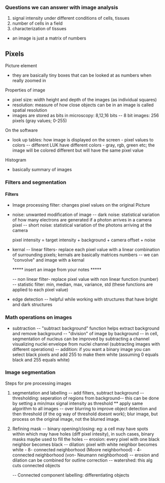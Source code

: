 ### Questions we can answer with image analysis
1. signal intensity under different conditions of cells, tissues
2. number of cells in a field
3. characterization of tissues

- an image is just a matrix of numbers

## Pixels
Picture element
- they are basically tiny boxes that can be looked at as numbers when really zoomed in

Properties of image
- pixel size: width height and depth of the images (as individual squares)
- resolution: measure of how close objects can be in an image is called spatial resolution
- images are stored as bits in microscopy: 8,12,16 bits
    -- 8 bit images: 256 pixels (gray values; 0-255)

On the software
- look up tables: how image is displayed on the screen - pixel values to colors
    -- different LUK have different colors - gray, rgb, green etc; the image will be colored different but will have the same pixel value

Histogram
- basically summary of images

### Filters and segmentation

#### Filters
- Image processing filter: changes pixel values on the original Picture
- noise: unwanted modification of image
    -- dark noise: statistical variation of how many electrons are generated if a photon arrives in a camera pixel
    -- short noise: statistical variation of the photons arriving at the camera

    pixel intensity = target intensity + background + camera offset + noise

- kernal
    -- linear filters- replace each pixel value with a linear combination of surrounding pixels; kernals are basically matrices numbers
    -- we can "convolve" and image with a kernal 

    ***** insert an image from your notes *****

    -- non linear filter- replace pixel value with non linear function (number)
    -- statistic filter: min, median, max, variance, std (these functions are applied to each pixel value)

- edge detection
    -- helpful while working with structures that have bright and dark structures

### Math operations on images
- subtraction
    -- "subtract background" function helps extract background and remove background 
    -- "division" of image by background
    -- in cell, segmentation of nucleus can be improved by subtracting a channel visualizing nuclei envelope from nuclei channel (subtracting images with different operations)
    -- addition: if you want a binary image you can select black pixels and add 255 to make them white (assuming 0 equals black and 255 equals white)

### Image segmentation
Steps for pre processing images
1. segmentation and labelling
    -- add filters, subtract background
    -- thresholding: seperation of regions from background-- this can be done by setting a min/max signal intensity as threshold
    ** apply same algorithm to all images
    -- over blurring to improve object detection and then threshold (if the og way of threshold doesnt work);  blur image, but process on the original image, not the blurred image. 

2. Refining mask 
    -- binary opening/closing: eg: a cell may have spots within which may have holes (diff pixel intesity), in such cases, binary masks maybe used to fill the holes
    -- erosion: every pixel with one black neighbor becomes black
    -- dilation: pixel with white neighbor becomes white
        - 8- connected neighborhood (Moore neighborhood)
        - 4- connected neighborhood (von- Neumann neighborhood)
    -- erosion and dilation can be combined for outline correction
    -- watershed: this alg cuts connected objects

    -- Connected component labelling: differentiating objects 



